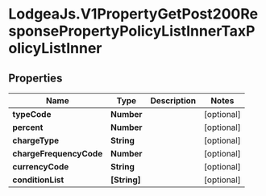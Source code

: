 # LodgeaJs.V1PropertyGetPost200ResponsePropertyPolicyListInnerTaxPolicyListInner

## Properties

Name | Type | Description | Notes
------------ | ------------- | ------------- | -------------
**typeCode** | **Number** |  | [optional] 
**percent** | **Number** |  | [optional] 
**chargeType** | **String** |  | [optional] 
**chargeFrequencyCode** | **Number** |  | [optional] 
**currencyCode** | **String** |  | [optional] 
**conditionList** | **[String]** |  | [optional] 


